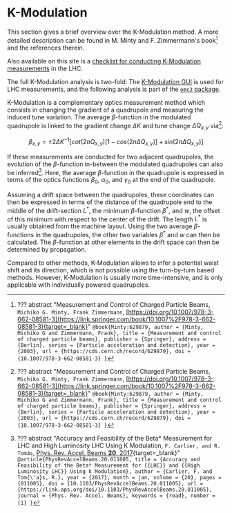 # K-Modulation

This section gives a brief overview over the K-Modulation method.
A more detailed description can be found in M. Minty and F. Zimmermann's book[^MintyZimmermann] and the references therein.

Also available on this site is a [checklist for conducting K-Modulation measurements][kmod_procedure] in the LHC.

The full K-Modulation analysis is two-fold:
The [K-Modulation GUI][kmod_gui] is used for LHC measurements, and the following analysis is part of the [`omc3` package][omc3_package].

K-Modulation is a complementary optics measurement method which consists in changing the gradient of a quadrupole and measuring the induced tune variation.
The average $\beta$-function in the modulated quadrupole is linked to the gradient change $\Delta K$ and tune change $\Delta Q_{x,y}$ via[^MintyZimmermann]:

$$
\beta_{x,y} = \pm 2 \Delta K^{-1}\Big[ cot(2 \pi Q_{x,y}) [ 1 - cos(2 \pi \Delta Q_{x,y}) ] + sin(2 \pi \Delta Q_{x,y}) \Big]
$$

If these measurements are conducted for two adjacent quadrupoles, the evolution of the $\beta$-function in-between the modulated quadrupoles can also be inferred[^FelixCarlierKmodPaper].
Here, the average $\beta$-function in the quadrupole is expressed in terms of the optics functions $\beta_0$, $\alpha_0$, and $\gamma_0$ at the end of the quadrupole.

Assuming a drift space between the quadrupoles, these coordinates can then be expressed in terms of the distance of the quadrupole end to the middle of the drift-section $L^*$, the minimum $\beta$-function $\beta^*$, and $w$, the offset of this minimum with respect to the center of the drift.
The length $L^*$ is usually obtained from the machine layout.
Using the two average $\beta$-functions in the quadrupoles, the other two variables $\beta^*$ and $w$ can then be calculated.
The $\beta$-function at other elements in the drift space can then be determined by propagation.

Compared to other methods, K-Modulation allows to infer a potential waist shift and its direction, which is not possible using the turn-by-turn based methods.
However, K-Modulation is usually more time-intensive, and is only applicable with individually powered quadrupoles.

[^MintyZimmermann]:
    ??? abstract "Measurement and Control of Charged Particle Beams, `Michiko G. Minty, Frank Zimmermann`, [https://doi.org/10.1007/978-3-662-08581-3](https://link.springer.com/book/10.1007%2F978-3-662-08581-3){target=_blank}"
        ```
        @book{Minty:629879,
          author = {Minty, Michiko G and Zimmermann, Frank},
          title = {Measurement and control of charged particle beams},
          publisher = {Springer},
          address = {Berlin},
          series = {Particle acceleration and detection},
          year = {2003},
          url = {https://cds.cern.ch/record/629879},
          doi = {10.1007/978-3-662-08581-3}
        }
        ```

[^FelixCarlierKmodPaper]:
    ??? abstract "Accuracy and Feasibility of the Beta* Measurement for LHC and High Luminosity LHC Using K Modulation, `F. Carlier, and R. Tomás`, [Phys. Rev. Accel. Beams **20**, 2017](https://link.aps.org/doi/10.1103/PhysRevAccelBeams.20.011005){target=_blank}"
        ```
        @article{PhysRevAccelBeams.20.011005,
          title = {Accuracy and Feasibility of the Beta* Measurement for {{LHC}} and {{High Luminosity LHC}} Using k Modulation},
          author = {Carlier, F. and Tom{\'a}s, R.},
          year = {2017},
          month = jan,
          volume = {20},
          pages = {011005},
          doi = {10.1103/PhysRevAccelBeams.20.011005},
          url = {https://link.aps.org/doi/10.1103/PhysRevAccelBeams.20.011005},
          journal = {Phys. Rev. Accel. Beams},
          keywords = {read},
          number = {1}
        }
        ```

[omc3_package]: ../../packages/omc3/getting_started.md
[kmod_procedure]: ../../measurements/procedures/kmod.md
[kmod_gui]: ../../guis/kmod/gui.md
